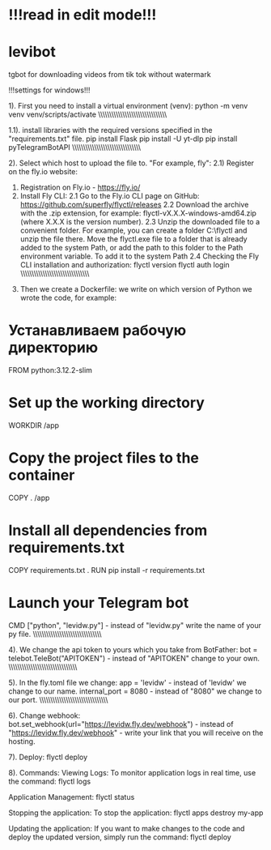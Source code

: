 # !!!read in edit mode!!!
# levibot
tgbot for downloading videos from tik tok without watermark

!!!settings for windows!!!

1). First you need to install a virtual environment (venv):
python -m venv venv
venv/scripts/activate
\\\\\\\\\\\\\\\\\\\\\\\\\\\\\\\\\\\\\\\\\\\\\\\\\\\\\\\\\\\\\

1.1). install libraries with the required versions specified in the "requirements.txt" file.
  pip install Flask
  pip install -U yt-dlp
  pip install pyTelegramBotAPI
\\\\\\\\\\\\\\\\\\\\\\\\\\\\\\\\\\\\\\\\\\\\\\\\\\\\\\\\\\\\\

2). Select which host to upload the file to.
"For example, fly":
2.1) Register on the fly.io website:

1. Registration on Fly.io - https://fly.io/
2. Install Fly CLI:
2.1 Go to the Fly.io CLI page on GitHub: https://github.com/superfly/flyctl/releases
2.2 Download the archive with the .zip extension, for example: flyctl-vX.X.X-windows-amd64.zip (where X.X.X is the version number).
2.3 Unzip the downloaded file to a convenient folder. 
For example, you can create a folder C:\flyctl and unzip the file there.
Move the flyctl.exe file to a folder that is already added to the system Path, or add the path to this folder to the Path environment variable. To add it to the system Path
2.4 Checking the Fly CLI installation and authorization:
flyctl version
flyctl auth login
\\\\\\\\\\\\\\\\\\\\\\\\\\\\\\\\\\\\\\\\\\\\\\\\\\\\\\\\\\\\\

3) Then we create a Dockerfile:
we write on which version of Python we wrote the code, for example: 

# Устанавливаем рабочую директорию
FROM python:3.12.2-slim
# Set up the working directory
WORKDIR /app

# Copy the project files to the container
COPY . /app

# Install all dependencies from requirements.txt
COPY requirements.txt .
RUN pip install -r requirements.txt

# Launch your Telegram bot
CMD ["python", "levidw.py"] - instead of "levidw.py" write the name of your py file.
\\\\\\\\\\\\\\\\\\\\\\\\\\\\\\\\\\\\\\\\\\\\\\\\\\\\\\\\\\\\\

4). We change the api token to yours which you take from BotFather:
bot = telebot.TeleBot("APITOKEN") - instead of "APITOKEN" change to your own.
\\\\\\\\\\\\\\\\\\\\\\\\\\\\\\\\\\\\\\\\\\\\\\\\\\\\\\\\\\\\\

5). In the fly.toml file we change:
app = 'levidw' - instead of 'levidw' we change to our name.
internal_port = 8080 - instead of "8080" we change to our port.
\\\\\\\\\\\\\\\\\\\\\\\\\\\\\\\\\\\\\\\\\\\\\\\\\\\\\\\\\\\\\

6). Change webhook:
bot.set_webhook(url="https://levidw.fly.dev/webhook") - instead of "https://levidw.fly.dev/webhook" - write your link that you will receive on the hosting.

7). Deploy:
flyctl deploy

8). Commands:
Viewing Logs: To monitor application logs in real time, use the command:
flyctl logs

Application Management:
flyctl status

Stopping the application: To stop the application:
flyctl apps destroy my-app

Updating the application: If you want to make changes to the code and deploy the updated version, simply run the command:
flyctl deploy
